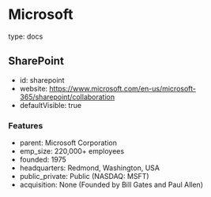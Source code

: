 # Microsoft
type: docs

## SharePoint
- id: sharepoint
- website: https://www.microsoft.com/en-us/microsoft-365/sharepoint/collaboration
- defaultVisible: true

### Features
- parent: Microsoft Corporation
- emp_size: 220,000+ employees
- founded: 1975
- headquarters: Redmond, Washington, USA
- public_private: Public (NASDAQ: MSFT)
- acquisition: None (Founded by Bill Gates and Paul Allen)
